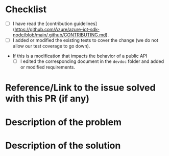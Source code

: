 <!--
Thank you for helping us improve the Azure IoT Node.js SDK!

# Need Support?
- **Have a feature request for SDKs?** Please post it on [User Voice](https://feedback.azure.com/forums/321918-azure-iot) to help us prioritize
- **Have a technical question?** Ask on [Stack Overflow with tag "azure-iot-hub"](https://stackoverflow.com/questions/tagged/azure-iot-hub)
- **Need Support?** Every customer with an active Azure subscription has access to [support](https://docs.microsoft.com/en-us/azure/azure-supportability/how-to-create-azure-support-request) with guaranteed response time.  Consider submitting a ticket and get assistance from Microsoft support team
- **Found a bug?** Please help us fix it by thoroughly documenting it and filing an issue on GitHub (See below).

Here's a little checklist of things that will help it make its way to the repository: Note that you don't have to check all the boxes, we can help you with that.
This being said, the more you do, the quicker it'll go through our gated build!
-->

# Checklist
- [ ] I have read the [contribution guidelines] (https://github.com/Azure/azure-iot-sdk-node/blob/main/.github/CONTRIBUTING.md).
- [ ] I added or modified the existing tests to cover the change (we do not allow our test coverage to go down).
- If this is a modification that impacts the behavior of a public API
  - [ ] I edited the corresponding document in the `devdoc` folder and added or modified requirements.

# Reference/Link to the issue solved with this PR (if any)

# Description of the problem
<!-- Please be as precise as possible: what issue you experienced, how often... -->

# Description of the solution
<!-- How you solved the issue and the other things you considered and maybe rejected -->
